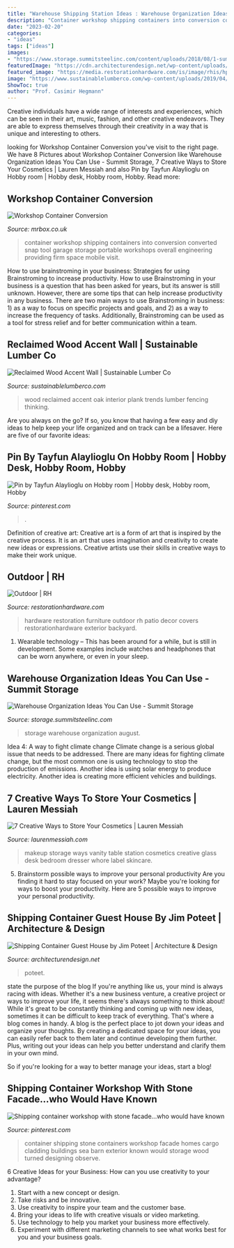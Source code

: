 ```yaml
---
title: "Warehouse Shipping Station Ideas : Warehouse Organization Ideas You Can Use"
description: "Container workshop shipping containers into conversion converted snap tool garage storage portable workshops overall engineering providing firm space mobile visit"
date: "2023-02-20"
categories:
- "ideas"
tags: ["ideas"]
images:
- "https://www.storage.summitsteelinc.com/content/uploads/2018/08/1-summitsteel-feature.jpg"
featuredImage: "https://cdn.architecturendesign.net/wp-content/uploads/2014/07/Shipping-Container-Guest-House-07-2.jpg"
featured_image: "https://media.restorationhardware.com/is/image/rhis/hp-od-default?wid=1000&amp;fmt=jpeg&amp;qlt=90,0&amp;op_sharpen=0&amp;resMode=bicub&amp;op_usm=0.0,0.0,0,0&amp;iccEmbed=0"
image: "https://www.sustainablelumberco.com/wp-content/uploads/2019/04/IMG_20190403_104951.jpg"
ShowToc: true
author: "Prof. Casimir Hegmann"
---
```



Creative individuals have a wide range of interests and experiences, which can be seen in their art, music, fashion, and other creative endeavors. They are able to express themselves through their creativity in a way that is unique and interesting to others.

	

		
looking for Workshop Container Conversion you've visit to the right page. We have 8 Pictures about Workshop Container Conversion like Warehouse Organization Ideas You Can Use - Summit Storage, 7 Creative Ways to Store Your Cosmetics | Lauren Messiah and also Pin by Tayfun Alaylioglu on Hobby room | Hobby desk, Hobby room, Hobby. Read more:
		
    
## Workshop Container Conversion

<img loading=lazy src="https://www.mrbox.co.uk/wp-content/uploads/2013/01/workshop-container-conversion-01.jpg" onerror="this.onerror=null;this.src='https://tse1.mm.bing.net/th?id=OIP.fvbP8hWiHI7j9MAO-NVN-wHaFj&amp;pid=15.1';" alt="Workshop Container Conversion">

_Source: mrbox.co.uk_

>container workshop shipping containers into conversion converted snap tool garage storage portable workshops overall engineering providing firm space mobile visit. 

	

How to use brainstroming in your business: Strategies for using Brainstroming to increase productivity.
How to use Brainstroming in your business is a question that has been asked for years, but its answer is still unknown. However, there are some tips that can help increase productivity in any business. 
There are two main ways to use Brainstroming in business: 1) as a way to focus on specific projects and goals, and 2) as a way to increase the frequency of tasks. Additionally, Brainstroming can be used as a tool for stress relief and for better communication within a team.

    
## Reclaimed Wood Accent Wall | Sustainable Lumber Co

<img loading=lazy src="https://www.sustainablelumberco.com/wp-content/uploads/2019/04/IMG_20190403_104951.jpg" onerror="this.onerror=null;this.src='https://tse2.mm.bing.net/th?id=OIP.ifNWATYsn_qia0h_VHqb-QHaFj&amp;pid=15.1';" alt="Reclaimed Wood Accent Wall | Sustainable Lumber Co">

_Source: sustainablelumberco.com_

>wood reclaimed accent oak interior plank trends lumber fencing thinking. 

	

Are you always on the go? If so, you know that having a few easy and diy ideas to help keep your life organized and on track can be a lifesaver. Here are five of our favorite ideas: 

    
## Pin By Tayfun Alaylioglu On Hobby Room | Hobby Desk, Hobby Room, Hobby

<img loading=lazy src="https://i.pinimg.com/originals/bd/6b/39/bd6b39779d9cb2693e0e1f73dd9dc843.jpg" onerror="this.onerror=null;this.src='https://tse3.mm.bing.net/th?id=OIP.ejb6k8rGqJ-sws552T7GBAHaJ4&amp;pid=15.1';" alt="Pin by Tayfun Alaylioglu on Hobby room | Hobby desk, Hobby room, Hobby">

_Source: pinterest.com_

>. 

	

Definition of creative art:
Creative art is a form of art that is inspired by the creative process. It is an art that uses imagination and creativity to create new ideas or expressions. Creative artists use their skills in creative ways to make their work unique.

    
## Outdoor | RH

<img loading=lazy src="https://media.restorationhardware.com/is/image/rhis/hp-od-default?wid=1000&amp;fmt=jpeg&amp;qlt=90,0&amp;op_sharpen=0&amp;resMode=bicub&amp;op_usm=0.0,0.0,0,0&amp;iccEmbed=0" onerror="this.onerror=null;this.src='https://tse2.mm.bing.net/th?id=OIP.WngEvFDe0ZGmQcvVDlyIUgHaD9&amp;pid=15.1';" alt="Outdoor | RH">

_Source: restorationhardware.com_

>hardware restoration furniture outdoor rh patio decor covers restorationhardware exterior backyard. 

	

1. Wearable technology – This has been around for a while, but is still in development. Some examples include watches and headphones that can be worn anywhere, or even in your sleep.

    
## Warehouse Organization Ideas You Can Use - Summit Storage

<img loading=lazy src="https://www.storage.summitsteelinc.com/content/uploads/2018/08/1-summitsteel-feature.jpg" onerror="this.onerror=null;this.src='https://tse2.mm.bing.net/th?id=OIP.FiHji_tO7pqmXVJdKRRUpgHaD0&amp;pid=15.1';" alt="Warehouse Organization Ideas You Can Use - Summit Storage">

_Source: storage.summitsteelinc.com_

>storage warehouse organization august. 

	

Idea 4: A way to fight climate change
Climate change is a serious global issue that needs to be addressed. There are many ideas for fighting climate change, but the most common one is using technology to stop the production of emissions. Another idea is using solar energy to produce electricity. Another idea is creating more efficient vehicles and buildings.

    
## 7 Creative Ways To Store Your Cosmetics | Lauren Messiah

<img loading=lazy src="http://laurenmessiah.com/wp-content/uploads/2014/05/73283fd4afc6140b31df282d5e1da7fa.jpg" onerror="this.onerror=null;this.src='https://tse2.mm.bing.net/th?id=OIP.17frVTPn2SXt1WpxHsvtVwHaJ3&amp;pid=15.1';" alt="7 Creative Ways to Store Your Cosmetics | Lauren Messiah">

_Source: laurenmessiah.com_

>makeup storage ways vanity table station cosmetics creative glass desk bedroom dresser whore label skincare. 

	

5. Brainstorm possible ways to improve your personal productivity
Are you finding it hard to stay focused on your work? Maybe you're looking for ways to boost your productivity. Here are 5 possible ways to improve your personal productivity.

    
## Shipping Container Guest House By Jim Poteet | Architecture &amp; Design

<img loading=lazy src="https://cdn.architecturendesign.net/wp-content/uploads/2014/07/Shipping-Container-Guest-House-07-2.jpg" onerror="this.onerror=null;this.src='https://tse2.mm.bing.net/th?id=OIP.K5kCS-VsmaFR_CBrSrRdLQHaE7&amp;pid=15.1';" alt="Shipping Container Guest House by Jim Poteet | Architecture &amp; Design">

_Source: architecturendesign.net_

>poteet. 

	

state the purpose of the blog
If you're anything like us, your mind is always racing with ideas. Whether it's a new business venture, a creative project or ways to improve your life, it seems there's always something to think about! While it's great to be constantly thinking and coming up with new ideas, sometimes it can be difficult to keep track of everything. That's where a blog comes in handy.
A blog is the perfect place to jot down your ideas and organize your thoughts. By creating a dedicated space for your ideas, you can easily refer back to them later and continue developing them further. Plus, writing out your ideas can help you better understand and clarify them in your own mind.

So if you're looking for a way to better manage your ideas, start a blog!

    
## Shipping Container Workshop With Stone Facade...who Would Have Known

<img loading=lazy src="https://s-media-cache-ak0.pinimg.com/736x/d5/01/e3/d501e353d2ee49f14d61b301b3393d8a.jpg" onerror="this.onerror=null;this.src='https://tse4.mm.bing.net/th?id=OIP.PFAfk5eDhj4QeXlpk146DQHaFj&amp;pid=15.1';" alt="Shipping container workshop with stone facade...who would have known">

_Source: pinterest.com_

>container shipping stone containers workshop facade homes cargo cladding buildings sea barn exterior known would storage wood turned designing observe. 

	

6 Creative Ideas for your Business: How can you use creativity to your advantage?
1. Start with a new concept or design.
2. Take risks and be innovative.
3. Use creativity to inspire your team and the customer base. 
4. Bring your ideas to life with creative visuals or video marketing. 
5. Use technology to help you market your business more effectively. 
6. Experiment with different marketing channels to see what works best for you and your business goals.

